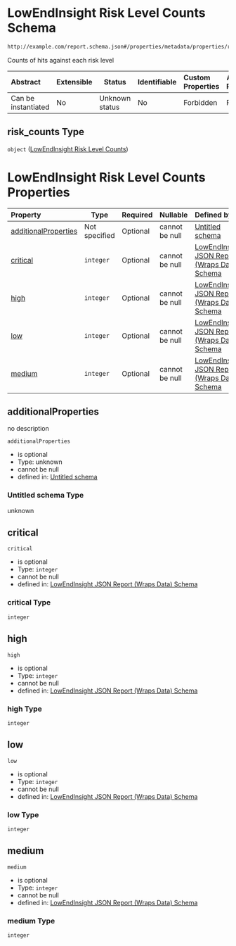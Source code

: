 # LowEndInsight Risk Level Counts Schema

```txt
http://example.com/report.schema.json#/properties/metadata/properties/risk_counts
```

Counts of hits against each risk level


| Abstract            | Extensible | Status         | Identifiable | Custom Properties | Additional Properties | Access Restrictions | Defined In                                                                            |
| :------------------ | ---------- | -------------- | ------------ | :---------------- | --------------------- | ------------------- | ------------------------------------------------------------------------------------- |
| Can be instantiated | No         | Unknown status | No           | Forbidden         | Forbidden             | none                | [report.schema.json\*](../../out/schema/v1/report.schema.json "open original schema") |

## risk_counts Type

`object` ([LowEndInsight Risk Level Counts](report-properties-lowendinsight-report-metadata-properties-lowendinsight-risk-level-counts.md))

# LowEndInsight Risk Level Counts Properties

| Property                                      | Type          | Required | Nullable       | Defined by                                                                                                                                                                                                                                                                      |
| :-------------------------------------------- | ------------- | -------- | -------------- | :------------------------------------------------------------------------------------------------------------------------------------------------------------------------------------------------------------------------------------------------------------------------------ |
| [additionalProperties](#additionalProperties) | Not specified | Optional | cannot be null | [Untitled schema](undefined.md "undefined#undefined")                                                                                                                                                                                                                           |
| [critical](#critical)                         | `integer`     | Optional | cannot be null | [LowEndInsight JSON Report (Wraps Data) Schema](report-properties-lowendinsight-report-metadata-properties-lowendinsight-risk-level-counts-properties-critical.md "http&#x3A;//example.com/report.schema.json#/properties/metadata/properties/risk_counts/properties/critical") |
| [high](#high)                                 | `integer`     | Optional | cannot be null | [LowEndInsight JSON Report (Wraps Data) Schema](report-properties-lowendinsight-report-metadata-properties-lowendinsight-risk-level-counts-properties-high.md "http&#x3A;//example.com/report.schema.json#/properties/metadata/properties/risk_counts/properties/high")         |
| [low](#low)                                   | `integer`     | Optional | cannot be null | [LowEndInsight JSON Report (Wraps Data) Schema](report-properties-lowendinsight-report-metadata-properties-lowendinsight-risk-level-counts-properties-low.md "http&#x3A;//example.com/report.schema.json#/properties/metadata/properties/risk_counts/properties/low")           |
| [medium](#medium)                             | `integer`     | Optional | cannot be null | [LowEndInsight JSON Report (Wraps Data) Schema](report-properties-lowendinsight-report-metadata-properties-lowendinsight-risk-level-counts-properties-medium.md "http&#x3A;//example.com/report.schema.json#/properties/metadata/properties/risk_counts/properties/medium")     |

## additionalProperties

no description

`additionalProperties`

-   is optional
-   Type: unknown
-   cannot be null
-   defined in: [Untitled schema](undefined.md "undefined#undefined")

### Untitled schema Type

unknown

## critical




`critical`

-   is optional
-   Type: `integer`
-   cannot be null
-   defined in: [LowEndInsight JSON Report (Wraps Data) Schema](report-properties-lowendinsight-report-metadata-properties-lowendinsight-risk-level-counts-properties-critical.md "http&#x3A;//example.com/report.schema.json#/properties/metadata/properties/risk_counts/properties/critical")

### critical Type

`integer`

## high




`high`

-   is optional
-   Type: `integer`
-   cannot be null
-   defined in: [LowEndInsight JSON Report (Wraps Data) Schema](report-properties-lowendinsight-report-metadata-properties-lowendinsight-risk-level-counts-properties-high.md "http&#x3A;//example.com/report.schema.json#/properties/metadata/properties/risk_counts/properties/high")

### high Type

`integer`

## low




`low`

-   is optional
-   Type: `integer`
-   cannot be null
-   defined in: [LowEndInsight JSON Report (Wraps Data) Schema](report-properties-lowendinsight-report-metadata-properties-lowendinsight-risk-level-counts-properties-low.md "http&#x3A;//example.com/report.schema.json#/properties/metadata/properties/risk_counts/properties/low")

### low Type

`integer`

## medium




`medium`

-   is optional
-   Type: `integer`
-   cannot be null
-   defined in: [LowEndInsight JSON Report (Wraps Data) Schema](report-properties-lowendinsight-report-metadata-properties-lowendinsight-risk-level-counts-properties-medium.md "http&#x3A;//example.com/report.schema.json#/properties/metadata/properties/risk_counts/properties/medium")

### medium Type

`integer`
